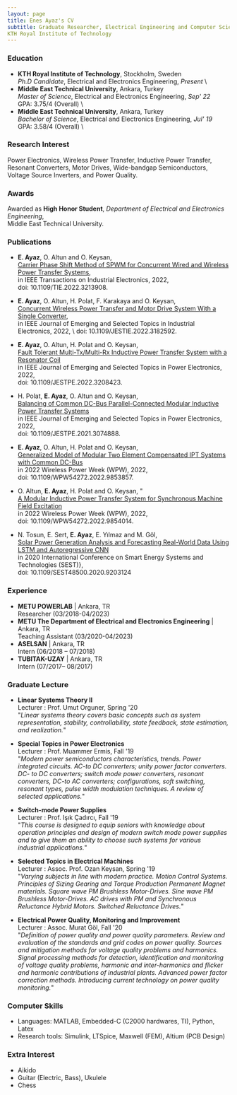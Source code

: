 ```yaml
---
layout: page
title: Enes Ayaz's CV
subtitle: Graduate Researcher, Electrical Engineering and Computer Science,
KTH Royal Institute of Technology
---
```

### Education
- **KTH Royal Institute of Technology**, Stockholm, Sweden \
*Ph.D Candidate*, Electrical and Electronics Engineering, *Present* \
- **Middle East Technical University**, Ankara, Turkey \
*Master of Science*, Electrical and Electronics Engineering, *Sep' 22* \
GPA: 3.75/4 (Overall) \
- **Middle East Technical University**, Ankara, Turkey \
*Bachelor of Science*, Electrical and Electronics Engineering, *Jul' 19* \
GPA: 3.58/4 (Overall) \


### Research Interest

Power Electronics, Wireless Power Transfer, Inductive Power Transfer, \
Resonant Converters, Motor Drives, Wide-bandgap Semiconductors, \
Voltage Source Inverters, and Power Quality.


### Awards

Awarded as **High Honor Student**, *Department of Electrical and Electronics Engineering*, \
Middle East Technical University.

### Publications

- **E. Ayaz**, O. Altun and O. Keysan, \
  [Carrier Phase Shift Method of SPWM for Concurrent Wired and Wireless Power Transfer Systems](https://ieeexplore.ieee.org/document/9923568), \
  in IEEE Transactions on Industrial Electronics, 2022, \
  doi: 10.1109/TIE.2022.3213908.

- **E. Ayaz**, O. Altun, H. Polat, F. Karakaya and O. Keysan, \
[Concurrent Wireless Power Transfer and Motor Drive System With a Single Converter](https://ieeexplore.ieee.org/document/9795683), \
 in IEEE Journal of Emerging and Selected Topics in Industrial Electronics, 2022,
 \ doi: 10.1109/JESTIE.2022.3182592.

- **E. Ayaz**, O. Altun, H. Polat and O. Keysan, \
[Fault Tolerant Multi-Tx/Multi-Rx Inductive Power Transfer System with a Resonator Coil](https://ieeexplore.ieee.org/document/9896832) \
 in IEEE Journal of Emerging and Selected Topics in Power Electronics, 2022, \
 doi: 10.1109/JESTPE.2022.3208423.

- H. Polat, **E. Ayaz**, O. Altun and O. Keysan, \
 [Balancing of Common DC-Bus Parallel-Connected Modular Inductive Power Transfer Systems](https://ieeexplore.ieee.org/document/9410607) \
in IEEE Journal of Emerging and Selected Topics in Power Electronics, 2022, \
doi: 10.1109/JESTPE.2021.3074888.

- **E. Ayaz**, O. Altun, H. Polat and O. Keysan, \
  [Generalized Model of Modular Two Element Compensated IPT Systems with Common DC-Bus](https://ieeexplore.ieee.org/document/9853857) \
  in 2022 Wireless Power Week (WPW), 2022, \
  doi: 10.1109/WPW54272.2022.9853857.

- O. Altun, **E. Ayaz**, H. Polat and O. Keysan, " \
 [A Modular Inductive Power Transfer System for Synchronous Machine Field Excitation](https://ieeexplore.ieee.org/document/9854014)\
 in 2022 Wireless Power Week (WPW), 2022, \
  doi: 10.1109/WPW54272.2022.9854014.

- N. Tosun, E. Sert, **E. Ayaz**, E. Yılmaz and M. Göl, \
[Solar Power Generation Analysis and Forecasting Real-World Data Using LSTM and Autoregressive CNN](https://ieeexplore.ieee.org/document/9203124)\
in 2020 International Conference on Smart Energy Systems and Technologies (SEST)}, \
doi: 10.1109/SEST48500.2020.9203124

### Experience

- **METU POWERLAB** | Ankara, TR \
  Researcher (03/2018-04/2023)
- **METU The Department of Electrical and Electronics Engineering** | Ankara, TR \
  Teaching Assistant (03/2020-04/2023)
- **ASELSAN** | Ankara, TR \
  Intern (06/2018 – 07/2018)
- **TUBITAK-UZAY** | Ankara, TR \
  Intern (07/2017– 08/2017)

### Graduate Lecture
- **Linear Systems Theory II** \
  Lecturer : Prof. Umut Orguner, Spring '20 \
  "*Linear systems theory covers basic concepts such as system representation,*
  *stability, controllability, state feedback, state estimation, and realization.*"

- **Special Topics in Power Electronics** \
  Lecturer : Prof. Muammer Ermis, Fall '19 \
  "*Modern power semiconductors characteristics, trends.*
  *Power integrated circuits. AC-to DC converters; unity power factor converters.*
  *DC- to DC converters; switch mode power converters, resonant converters,*
  *DC-to AC converters; configurations, soft switching, resonant types,*
  *pulse width modulation techniques. A review of selected applications.*"

- **Switch-mode Power Supplies** \
    Lecturer : Prof. Işık Çadırcı, Fall '19\
    "*This course is designed to equip seniors with knowledge about operation principles*
    *and design of modern switch mode power supplies and to give them an ability to choose*
    *such systems for various industrial applications.*"


- **Selected Topics in Electrical Machines** \
  Lecturer : Assoc. Prof. Ozan Keysan, Spring '19 \
  "*Varying subjects in line with modern practice. Motion Control Systems.*
  *Principles of Sizing Gearing and Torque Production Permanent Magnet materials.*
  *Square wave PM Brushless Motor-Drives. Sine wave PM Brushless Motor-Drives.*
  *AC drives with PM and Synchronous Reluctance Hybrid Motors.*
  *Switched Reluctance Drives.*"

- **Electrical Power Quality, Monitoring and Improvement** \
  Lecturer : Assoc. Murat Göl, Fall '20 \
 "*Definition of power quality and power quality parameters.*
  *Review and evaluation of the standards and grid codes on power quality.*
  *Sources and mitigation methods for voltage quality problems and harmonics.*
  *Signal processing methods for detection, identification and monitoring of*
  *voltage quality problems, harmonic and inter-harmonics and flicker and*
  *harmonic contributions of industrial plants.*
  *Advanced power factor correction methods.*
  *Introducing current technology on power quality monitoring.*"

### Computer Skills
- Languages: MATLAB, Embedded-C (C2000 hardwares, TI), Python, Latex
- Research tools: Simulink, LTSpice, Maxwell (FEM), Altium (PCB Design)


### Extra Interest
- Aikido
- Guitar (Electric, Bass), Ukulele
- Chess
